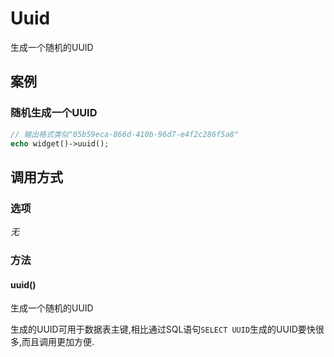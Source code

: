 Uuid
====

生成一个随机的UUID

案例
----

### 随机生成一个UUID
```php
// 输出格式类似"05b59eca-866d-410b-96d7-e4f2c286f5a8"
echo widget()->uuid();
```

调用方式
--------

### 选项

*无*

### 方法

#### uuid()
生成一个随机的UUID

生成的UUID可用于数据表主键,相比通过SQL语句`SELECT UUID`生成的UUID要快很多,而且调用更加方便.
